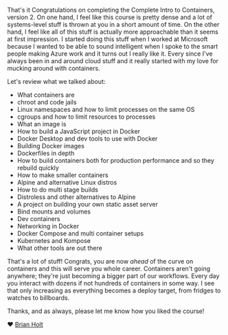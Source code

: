 That's it Congratulations on completing the Complete Intro to Containers, version 2. On one hand, I feel like this course is pretty dense and a lot of systems-level stuff is thrown at you in a short amount of time. On the other hand, I feel like all of this stuff is actually more approachable than it seems at first impression. I started doing this stuff when I worked at Microsoft because I wanted to be able to sound intelligent when I spoke to the smart people making Azure work and it turns out I really like it. Every since I've always been in and around cloud stuff and it really started with my love for mucking around with containers.

Let's review what we talked about:

- What containers are
- chroot and code jails
- Linux namespaces and how to limit processes on the same OS
- cgroups and how to limit resources to processes
- What an image is
- How to build a JavaScript project in Docker
- Docker Desktop and dev tools to use with Docker
- Building Docker images
- Dockerfiles in depth
- How to build containers both for production performance and so they rebuild quickly
- How to make smaller containers
- Alpine and alternative Linux distros
- How to do multi stage builds
- Distroless and other alternatives to Alpine
- A project on building your own static asset server
- Bind mounts and volumes
- Dev containers
- Networking in Docker
- Docker Compose and multi container setups
- Kubernetes and Kompose
- What other tools are out there

That's a lot of stuff! Congrats, you are now _ahead_ of the curve on containers and this will serve you whole career. Containers aren't going anywhere; they're just becoming a bigger part of our workflows. Every day you interact with dozens if not hundreds of containers in some way. I see that only increasing as everything becomes a deploy target, from fridges to watches to billboards.

Thanks, and as always, please let me know how you liked the course!

❤️ [Brian Holt][brian]

[brian]: https://www.twitter.com/holtbt
